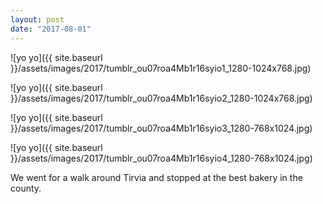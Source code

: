 ```yaml
---
layout: post
date: "2017-08-01"
---
```


![yo yo]({{ site.baseurl }}/assets/images/2017/tumblr_ou07roa4Mb1r16syio1_1280-1024x768.jpg)

![yo yo]({{ site.baseurl }}/assets/images/2017/tumblr_ou07roa4Mb1r16syio2_1280-1024x768.jpg)

![yo yo]({{ site.baseurl }}/assets/images/2017/tumblr_ou07roa4Mb1r16syio3_1280-768x1024.jpg)

![yo yo]({{ site.baseurl }}/assets/images/2017/tumblr_ou07roa4Mb1r16syio4_1280-768x1024.jpg)

We went for a walk around Tirvia and stopped at the best bakery in the county.
